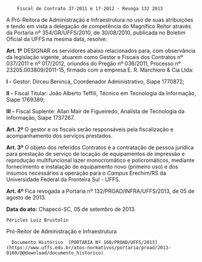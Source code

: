         Fiscal de Contrato 37-2011 e 17-2012 - Revoga 132 2013  

A Pró-Reitora de Administração e Infraestrutura no uso de suas atribuições e tendo em vista a delegação de competência do Magnífico Reitor através da Portaria nº 354/GR/UFFS/2010, de 30/08/2010, publicada no Boletim Oficial da UFFS na mesma data, resolve:

 **Art. 1º** DESIGNAR os servidores abaixo relacionados para, com observância da legislação vigente, atuarem como Gestor e Fiscais dos Contratos nº 037/2011 e nº 017/2012, oriundos do Pregão nº 036/2011, Processo nº 23205.003809/2011-15, firmado com a empresa E. R. Marchioro & Cia Ltda:

 **I -** Gestor: Dirceu Benincá, Coordenador Administrativo, Siape 1770872;

 **II -** Fiscal Titular: João Alberto Teffili, Técnico em Tecnologia da Informação, Siape 1769389;

 **III -** Fiscal Suplente: Allan Mair de Figueiredo, Analista de Tecnologia da Informação, Siape 1737267.

 **Art. 2º** O gestor e os fiscais serão responsáveis pela fiscalização e acompanhamento dos serviços prestados.

 **Art. 3º** O objeto dos referidos Contratos é a contratação de pessoa jurídica para prestação de serviço de locação de equipamentos de impressão e reprodução multifuncional lazer monocromático e policromáticos, mediante fornecimento e instalação de equipamento novo (primeiro uso) e dos insumos necessários a operação para o *Campus* Erechim/RS da Universidade Federal da Fronteira Sul - UFFS.

 **Art. 4º** Fica revogada a Portaria nº 132/PROAD/INFRA/UFFS/2013, de 05 de agosto de 2013.

  

   **Data do ato:** Chapecó-SC, 05 de setembro de 2013.   
 

    Péricles Luiz Brustolin   
 Pró-Reitor de Administração e Infraestrutura 

      Documento Histórico  [PORTARIA Nº 160/PROAD/UFFS/2013](https://www.uffs.edu.br/atos-normativos/portaria/proad/2013-0160/@@download/documento_historico)     
      